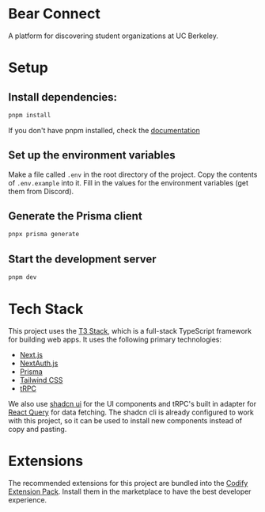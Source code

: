 # Bear Connect

A platform for discovering student organizations at UC Berkeley.

# Setup

## Install dependencies:

```bash
pnpm install
```

If you don't have pnpm installed, check the [documentation](https://pnpm.io/installation)

## Set up the environment variables

Make a file called `.env` in the root directory of the project. Copy the contents of `.env.example` into it. Fill in the values for the environment variables (get them from Discord).

## Generate the Prisma client

```bash
pnpx prisma generate
```

## Start the development server

```bash
pnpm dev
```

# Tech Stack

This project uses the [T3 Stack](https://create.t3.gg/), which is a full-stack TypeScript framework for building web apps. It uses the following primary technologies:

- [Next.js](https://nextjs.org)
- [NextAuth.js](https://next-auth.js.org)
- [Prisma](https://prisma.io)
- [Tailwind CSS](https://tailwindcss.com)
- [tRPC](https://trpc.io)

We also use [shadcn ui](https://ui.shadcn.com/) for the UI components and tRPC's built in adapter for [React Query](https://react-query.tanstack.com/) for data fetching. The shadcn cli is already configured to work with this project, so it can be used to install new components instead of copy and pasting.

# Extensions

The recommended extensions for this project are bundled into the [Codify Extension Pack](https://marketplace.visualstudio.com/items?itemName=CodifyBerkeley.codify-extensions&ssr=false#overview). Install them in the marketplace to have the best developer experience.
